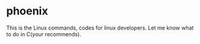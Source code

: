 # phoenix
This is the Linux commands, codes for linux developers.
Let me know what to do in C(your recommends).
